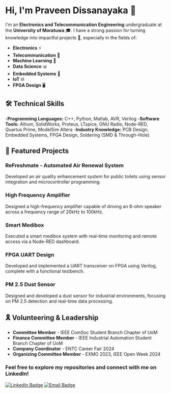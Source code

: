 # Hi, I'm Praveen Dissanayaka 👋

I'm an **Electronics and Telecommunication Engineering** undergraduate at the **University of Moratuwa** 🎓. I have a strong passion for turning knowledge into impactful projects 🚀, especially in the fields of:

- **Electronics** ⚡
- **Telecommunication** 📡
- **Machine Learning** 🤖
- **Data Science** 📊
- **Embedded Systems** 🔧
- **IoT** 🌐
- **FPGA Design** 🖥️

## 🛠 Technical Skills
 -**Programming Languages:**
 C++, Python, Matlab, AVR, Verilog
 -**Software Tools:**
 Altium, SolidWorks, Proteus, LTspice, GNU Radio, Node-RED, Quartus Prime, ModelSim Altera
 -**Industry Knowledge:**
 PCB Design, Embedded Systems, FPGA Design, Soldering (SMD & Through-Hole)

## 🌟 Featured Projects
### ReFreshmate - Automated Air Renewal System
Developed an air quality enhancement system for public toilets using sensor integration and microcontroller programming.

### High Frequency Amplifier
Designed a high-frequency amplifier capable of driving an 8-ohm speaker across a frequency range of 20kHz to 100kHz.

### Smart Medibox
Executed a smart medibox system with real-time monitoring and remote access via a Node-RED dashboard.

### FPGA UART Design
Developed and implemented a UART transceiver on FPGA using Verilog, complete with a functional testbench.

### PM 2.5 Dust Sensor
Designed and developed a dust sensor for industrial environments, focusing on PM 2.5 detection and real-time data processing.

## 🎗 Volunteering & Leadership
- **Committee Member** - IEEE ComSoc Student Branch Chapter of UoM
- **Finance Committee Member** - IEEE Industrial Automation Student Branch Chapter of UoM
- **Company Coordinator** - ENTC Career Fair 2024
- **Organizing Committee Member** - EXMO 2023, IEEE Open Week 2024

### Feel free to explore my repositories and connect with me on LinkedIn!

[![LinkedIn Badge](https://img.shields.io/badge/-LinkedIn-blue?style=flat-square&logo=Linkedin&logoColor=white&link=https://www.linkedin.com/in/praveen-dissanayaka/)](https://www.linkedin.com/in/dmpcd)
[![Email Badge](https://img.shields.io/badge/Email-praveendissanayaka63%40gmail.com-red?style=flat-square&logo=Gmail&logoColor=white)](mailto:praveendissanayaka63@gmail.com)

